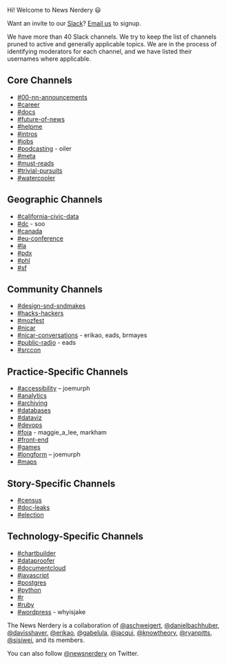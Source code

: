 Hi! Welcome to News Nerdery 😃

Want an invite to our [Slack](https://newsnerdery.slack.com)? [Email us](mailto:newsnerdery@gmail.com) to signup.

We have more than 40 Slack channels. We try to keep the list of channels pruned to active and generally applicable topics. We are in the process of identifying moderators for each channel, and we have listed their usernames where applicable.

## Core Channels
* [#00-nn-announcements](https://newsnerdery.slack.com/messages/00-nn-announcements/)
* [#career](https://newsnerdery.slack.com/messages/career/)
* [#docs](https://newsnerdery.slack.com/messages/docs/)
* [#future-of-news](https://newsnerdery.slack.com/messages/future-of-news/)
* [#helpme](https://newsnerdery.slack.com/messages/helpme/)
* [#intros](https://newsnerdery.slack.com/messages/intros/)
* [#jobs](https://newsnerdery.slack.com/messages/jobs/)
* [#podcasting](https://newsnerdery.slack.com/messages/podcsating/) - oiler
* [#meta](https://newsnerdery.slack.com/messages/meta/)
* [#must-reads](https://newsnerdery.slack.com/messages/must-reads/)
* [#trivial-pursuits](https://newsnerdery.slack.com/messages/trivial-pursuits/)
* [#watercooler](https://newsnerdery.slack.com/messages/watercooler/)

## Geographic Channels
* [#california-civic-data](https://newsnerdery.slack.com/messages/california-civic-data/)
* [#dc](https://newsnerdery.slack.com/messages/dc/) - soo
* [#canada](https://newsnerdery.slack.com/messages/canada/)
* [#eu-conference](https://newsnerdery.slack.com/messages/eu-conference/)
* [#la](https://newsnerdery.slack.com/messages/la/)
* [#pdx](https://newsnerdery.slack.com/messages/pdx/)
* [#phl](https://newsnerdery.slack.com/messages/phl/)
* [#sf](https://newsnerdery.slack.com/messages/sf/)

## Community Channels
* [#design-snd-sndmakes](https://newsnerdery.slack.com/messages/design-snd-sndmakes/)
* [#hacks-hackers](https://newsnerdery.slack.com/messages/hacks-hackers/)
* [#mozfest](https://newsnerdery.slack.com/messages/mozfest/)
* [#nicar](https://newsnerdery.slack.com/messages/nicar/)
* [#nicar-conversations](https://newsnerdery.slack.com/messages/nicar-conversations/) - erikao, eads, brmayes
* [#public-radio](https://newsnerdery.slack.com/messages/public-radio/) - eads
* [#srccon](https://newsnerdery.slack.com/messages/srccon/)

## Practice-Specific Channels
* [#accessibility](https://newsnerdery.slack.com/messages/accessibility/) – joemurph
* [#analytics](https://newsnerdery.slack.com/messages/analytics/)
* [#archiving](https://newsnerdery.slack.com/messages/archiving/)
* [#databases](https://newsnerdery.slack.com/messages/databases/)
* [#dataviz](https://newsnerdery.slack.com/messages/dataviz/)
* [#devops](https://newsnerdery.slack.com/messages/devops/)
* [#foia](https://newsnerdery.slack.com/messages/foia/) - maggie_a_lee, markham
* [#front-end](https://newsnerdery.slack.com/messages/front-end/)
* [#games](https://newsnerdery.slack.com/messages/games/)
* [#longform](https://newsnerdery.slack.com/messages/longform/) – joemurph
* [#maps](https://newsnerdery.slack.com/messages/maps/)

## Story-Specific Channels
* [#census](https://newsnerdery.slack.com/messages/census/)
* [#doc-leaks](https://newsnerdery.slack.com/messages/doc-leaks/)
* [#election](https://newsnerdery.slack.com/messages/election/)

## Technology-Specific Channels
* [#chartbuilder](https://newsnerdery.slack.com/messages/chartbuilder/)
* [#dataproofer](https://newsnerdery.slack.com/messages/dataproofer/)
* [#documentcloud](https://newsnerdery.slack.com/messages/documentcloud/)
* [#javascript](https://newsnerdery.slack.com/messages/javascript/)
* [#postgres](https://newsnerdery.slack.com/messages/postgres/)
* [#python](https://newsnerdery.slack.com/messages/python/)
* [#r](https://newsnerdery.slack.com/messages/r/)
* [#ruby](https://newsnerdery.slack.com/messages/ruby/)
* [#wordpress](https://newsnerdery.slack.com/messages/wordpress/) - whyisjake

The News Nerdery is a collaboration of [@aschweigert](https://twitter.com/aschweigert), [@danielbachhuber](https://twitter.com/danielbachhuber), [@davisshaver](https://twitter.com/davisshaver), [@erikao](https://twitter.com/erikao), [@gabelula](https://twitter.com/gabelula), [@jacqui](https://twitter.com/jacqui), [@knowtheory](https://twitter.com/knowtheory), [@ryanpitts](https://twitter.com/ryanpitts), [@sisiwei](https://twitter.com/sisiwei), and its members.

You can also follow [@newsnerdery](https://twitter.com/newsnerdery) on Twitter.
